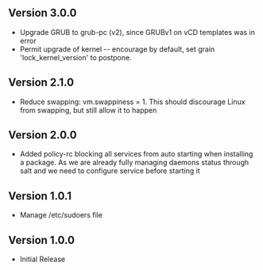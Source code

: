 ## Version 3.0.0

* Upgrade GRUB to grub-pc (v2), since GRUBv1 on vCD templates was in error
* Permit upgrade of kernel -- encourage by default, set grain 'lock_kernel_version' to postpone.

## Version 2.1.0

* Reduce swapping: vm.swappiness = 1. This should discourage Linux from
  swapping, but still allow it to happen

## Version 2.0.0

* Added policy-rc blocking all services from auto starting when installing a
  package. As we are already fully managing daemons status through salt and we
  need to configure service before starting it

## Version 1.0.1

* Manage /etc/sudoers file

## Version 1.0.0

* Initial Release
